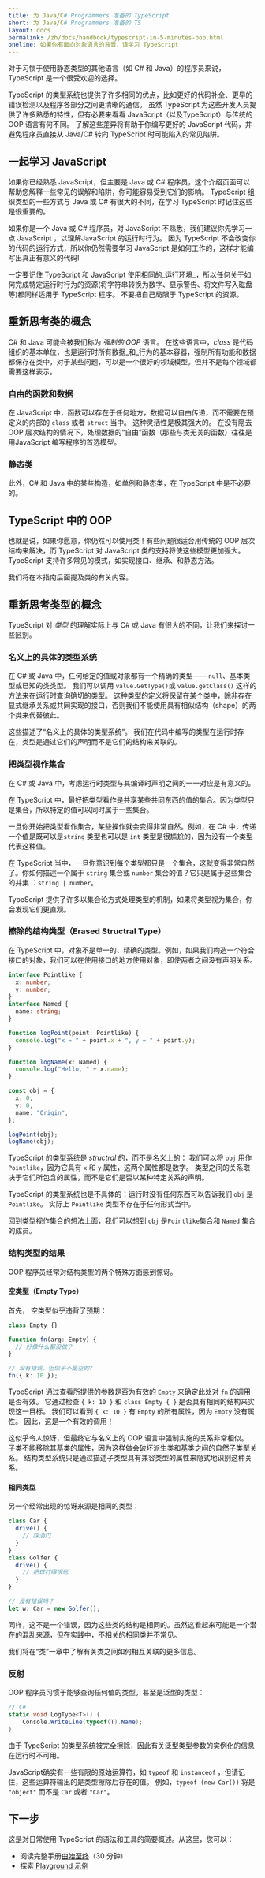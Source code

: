 ```yaml
---
title: 为 Java/C# Programmers 准备的 TypeScript
short: 为 Java/C# Programmers 准备的 TS
layout: docs
permalink: /zh/docs/handbook/typescript-in-5-minutes-oop.html
oneline: 如果你有面向对象语言的背景，请学习 TypeScript
---
```


对于习惯于使用静态类型的其他语言（如 C# 和 Java）的程序员来说，TypeScript 是一个很受欢迎的选择。

TypeScript 的类型系统也提供了许多相同的优点，比如更好的代码补全、更早的错误检测以及程序各部分之间更清晰的通信。
虽然 TypeScript 为这些开发人员提供了许多熟悉的特性，但有必要来看看 JavaScript（以及TypeScript）与传统的 OOP 语言有何不同。
了解这些差异将有助于你编写更好的 JavaScript 代码，并避免程序员直接从 Java/C# 转向 TypeScript 时可能陷入的常见陷阱。

## 一起学习 JavaScript

如果你已经熟悉 JavaScript，但主要是 Java 或 C# 程序员，这个介绍页面可以帮助您解释一些常见的误解和陷阱，你可能容易受到它们的影响。
TypeScript 组织类型的一些方式与 Java 或 C# 有很大的不同，在学习 TypeScript 时记住这些是很重要的。

如果你是一个 Java 或 C# 程序员，对 JavaScript 不熟悉，我们建议你先学习一点 JavaScript ，以理解JavaScript 的运行时行为。
因为 TypeScript 不会改变你的代码的运行方式，所以你仍然需要学习 JavaScript 是如何工作的，这样才能编写出真正有意义的代码!

一定要记住 TypeScript 和 JavaScript 使用相同的_运行环境_，所以任何关于如何完成特定运行时行为的资源(将字符串转换为数字、显示警告、将文件写入磁盘等)都同样适用于 TypeScript 程序。
不要把自己局限于 TypeScript 的资源。

## 重新思考类的概念

C# 和 Java 可能会被我们称为 _强制的 OOP_ 语言。
在这些语言中，_class_ 是代码组织的基本单位，也是运行时所有数据_和_行为的基本容器，强制所有功能和数据都保存在类中，对于某些问题，可以是一个很好的领域模型。但并不是每个领域都需要这样表示。

### 自由的函数和数据

在 JavaScript 中，函数可以存在于任何地方，数据可以自由传递，而不需要在预定义的内部的 `class` 或者 `struct` 当中。
这种灵活性是极其强大的。
在没有隐去 OOP 层次结构的情况下，处理数据的“自由”函数（那些与类无关的函数）往往是用JavaScript 编写程序的首选模型。

### 静态类

此外，C# 和 Java 中的某些构造，如单例和静态类，在 TypeScript 中是不必要的。

## TypeScript 中的 OOP

也就是说，如果你愿意，你仍然可以使用类！有些问题很适合用传统的 OOP 层次结构来解决，而 TypeScript 对 JavaScript 类的支持将使这些模型更加强大。TypeScript 支持许多常见的模式，如实现接口、继承、和静态方法。

我们将在本指南后面提及类的有关内容。

## 重新思考类型的概念

TypeScript 对 _类型_ 的理解实际上与 C# 或 Java 有很大的不同，让我们来探讨一些区别。

### 名义上的具体的类型系统

在 C# 或 Java 中，任何给定的值或对象都有一个精确的类型—— `null`、基本类型或已知的类类型。
我们可以调用 `value.GetType()`或 `value.getClass()` 这样的方法来在运行时查询确切的类型。
这种类型的定义将保留在某个类中，除非存在显式继承关系或共同实现的接口，否则我们不能使用具有相似结构（shape）的两个类来代替彼此。

这些描述了“名义上的具体的类型系统”。
我们在代码中编写的类型在运行时存在，类型是通过它们的声明而不是它们的结构来关联的。

### 把类型视作集合

在 C# 或 Java 中，考虑运行时类型与其编译时声明之间的一一对应是有意义的。

在 TypeScript 中，最好把类型看作是共享某些共同东西的值的集合。因为类型只是集合，所以特定的值可以同时属于一些集合。

一旦你开始把类型看作集合，某些操作就会变得非常自然。例如，在 C# 中，传递一个值是既可以是`string` 类型也可以是 `int` 类型是很尴尬的，因为没有一个类型代表这种值。

在 TypeScript 当中，一旦你意识到每个类型都只是一个集合，这就变得非常自然了。你如何描述一个属于 `string` 集合或 `number` 集合的值？它只是属于这些集合的并集 ：`string | number`。

TypeScript 提供了许多以集合论方式处理类型的机制，如果将类型视为集合，你会发现它们更直观。

### 擦除的结构类型（Erased Structral Type）

在 TypeScript 中，对象不是单一的、精确的类型。例如，如果我们构造一个符合接口的对象，我们可以在使用接口的地方使用对象，即使两者之间没有声明关系。

```ts twoslash
interface Pointlike {
  x: number;
  y: number;
}
interface Named {
  name: string;
}

function logPoint(point: Pointlike) {
  console.log("x = " + point.x + ", y = " + point.y);
}

function logName(x: Named) {
  console.log("Hello, " + x.name);
}

const obj = {
  x: 0,
  y: 0,
  name: "Origin",
};

logPoint(obj);
logName(obj);
```

TypeScript 的类型系统是 _structral_ 的，而不是名义上的： 我们可以将 `obj` 用作 `Pointlike`，因为它具有 `x` 和 `y` 属性，这两个属性都是数字。
类型之间的关系取决于它们所包含的属性，而不是它们是否以某种特定关系的声明。

TypeScript 的类型系统也是不具体的：运行时没有任何东西可以告诉我们 `obj` 是 `Pointlike`。
实际上 `Pointlike` 类型不存在于任何形式当中。

回到类型视作集合的想法上面，我们可以想到 `obj` 是`Pointlike`集合和 `Named` 集合的成员。

### 结构类型的结果

OOP 程序员经常对结构类型的两个特殊方面感到惊讶。

#### 空类型（Empty Type）

首先， 空类型似乎违背了预期：

```ts twoslash
class Empty {}

function fn(arg: Empty) {
  // 好像什么都没做？
}

// 没有错误，但似乎不是空的?
fn({ k: 10 });
```

TypeScript 通过查看所提供的参数是否为有效的 `Empty` 来确定此处对 `fn` 的调用是否有效。
它通过检查 `{ k: 10 }` 和 `class Empty { }` 是否具有相同的结构来实现这一目标。
我们可以看到 `{ k: 10 }` 有 `Empty` 的所有属性，因为 `Empty` 没有属性。
因此，这是一个有效的调用！

这似乎令人惊讶，但最终它与名义上的 OOP 语言中强制实施的关系非常相似。
子类不能移除其基类的属性，因为这样做会破坏派生类和基类之间的自然子类型关系。
结构类型系统只是通过描述子类型具有兼容类型的属性来隐式地识别这种关系。

#### 相同类型

另一个经常出现的惊讶来源是相同的类型：

```ts
class Car {
  drive() {
    // 踩油门
  }
}
class Golfer {
  drive() {
    // 把球打得很远
  }
}

// 没有错误吗？
let w: Car = new Golfer();
```

同样，这不是一个错误，因为这些类的结构是相同的。虽然这看起来可能是一个潜在的混乱来源，但在实践中，不相关的相同类并不常见。

我们将在“类”一章中了解有关类之间如何相互关联的更多信息。

### 反射

OOP 程序员习惯于能够查询任何值的类型，甚至是泛型的类型：

```csharp
// C#
static void LogType<T>() {
    Console.WriteLine(typeof(T).Name);
}
```

由于 TypeScript 的类型系统被完全擦除，因此有关泛型类型参数的实例化的信息在运行时不可用。

JavaScript确实有一些有限的原始运算符，如 `typeof` 和 `instanceof` ，但请记住，这些运算符输出的是类型擦除后存在的值。
例如，`typeof (new Car())` 将是 `"object"` 而不是 `Car` 或者 `"Car"`。

## 下一步

这是对日常使用 TypeScript 的语法和工具的简要概述。从这里，您可以：

- 阅读完整手册[由始至终](/zh/docs/handbook/intro.html)（30 分钟）
- 探索 [Playground 示例](/play#show-examples)
